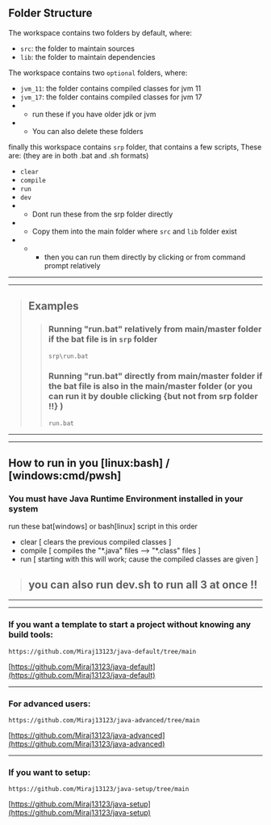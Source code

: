 ## Folder Structure
The workspace contains two folders by default, where:
- `src`: the folder to maintain sources
- `lib`: the folder to maintain dependencies

The workspace contains two `optional` folders, where:
- `jvm_11`: the folder contains compiled classes for jvm 11
- `jvm_17`: the folder contains compiled classes for jvm 17
- - run these if you have older jdk or jvm
- - You can also delete these folders

finally this workspace contains `srp` folder, that contains a few scripts, These are: (they are in both .bat and .sh formats)
- `clear`
- `compile`
- `run`
- `dev`
- - Dont run these from the srp folder directly
- - Copy them into the main folder where `src` and `lib` folder exist
- - - then you can run them directly by clicking or from command prompt relatively

---
---
> ## Examples
>>### Running "run.bat" relatively from main/master folder if the bat file is in `srp` folder
>>```batch
>>srp\run.bat
>>```
>>
>>### Running "run.bat" directly from main/master folder if the bat file is also in the main/master folder (or you can run it by double clicking {but not from srp folder !!} )
>>```batch
>>run.bat
>>```
---
---
 
## How to run in you [linux:bash] / [windows:cmd/pwsh]
### You must have Java Runtime Environment installed in your system

run these bat[windows] or bash[linux] script in this order
- clear [ clears the previous compiled classes ]
- compile [ compiles the "\*.java" files --> "\*.class" files ]
- run  [ starting with this will work; cause the compiled classes are given ]

> ## you can also run dev.sh to run all 3 at once !!

---
---

### If you want a template to start a project without knowing any build tools:
```
https://github.com/Miraj13123/java-default/tree/main
```
[https://github.com/Miraj13123/java-default](https://github.com/Miraj13123/java-default)

---
### For advanced users:
```
https://github.com/Miraj13123/java-advanced/tree/main
```
[https://github.com/Miraj13123/java-advanced](https://github.com/Miraj13123/java-advanced)

---
### If you want to setup:
```
https://github.com/Miraj13123/java-setup/tree/main
```
[https://github.com/Miraj13123/java-setup](https://github.com/Miraj13123/java-setup)

